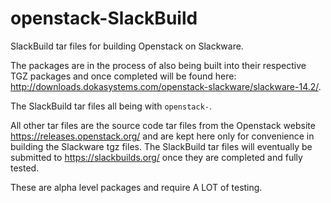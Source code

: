 # openstack-SlackBuild
SlackBuild tar files for building Openstack on Slackware.

The packages are in the process of also being built into their respective TGZ packages and once completed will be found here:  http://downloads.dokasystems.com/openstack-slackware/slackware-14.2/.

The SlackBuild tar files all being with `openstack-`.

All other tar files are the source code tar files from the Openstack website https://releases.openstack.org/ and are kept here only for convenience in building the Slackware tgz files.  The SlackBuild tar files will eventually be submitted to https://slackbuilds.org/ once they are completed and fully tested.

These are alpha level packages and require A LOT of testing.
